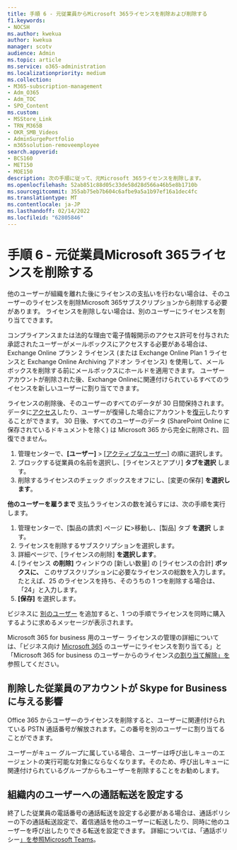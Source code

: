 ```yaml
---
title: 手順 6 - 元従業員からMicrosoft 365ライセンスを削除および削除する
f1.keywords:
- NOCSH
ms.author: kwekua
author: kwekua
manager: scotv
audience: Admin
ms.topic: article
ms.service: o365-administration
ms.localizationpriority: medium
ms.collection:
- M365-subscription-management
- Adm_O365
- Adm_TOC
- SPO_Content
ms.custom:
- MSStore_Link
- TRN_M365B
- OKR_SMB_Videos
- AdminSurgePortfolio
- m365solution-removeemployee
search.appverid:
- BCS160
- MET150
- MOE150
description: 次の手順に従って、元Microsoft 365ライセンスを削除します。
ms.openlocfilehash: 52ab851c88d05c33de58d28d566a46b5e8b1710b
ms.sourcegitcommit: 355ab75eb7b604c6afbe9a5a1b97ef16a1dec4fc
ms.translationtype: MT
ms.contentlocale: ja-JP
ms.lasthandoff: 02/14/2022
ms.locfileid: "62805846"
---
```

# <a name="step-6---remove-the-microsoft-365-license-from-a-former-employee"></a>手順 6 - 元従業員Microsoft 365ライセンスを削除する

他のユーザーが組織を離れた後にライセンスの支払いを行わない場合は、そのユーザーのライセンスを削除Microsoft 365サブスクリプションから削除する必要があります。 ライセンスを削除しない場合は、別のユーザーにライセンスを割り当てできます。

コンプライアンスまたは法的な理由で電子情報開示のアクセス許可を付与された承認されたユーザーがメールボックスにアクセスする必要がある場合は、Exchange Online プラン 2 ライセンス (または Exchange Online Plan 1 ライセンスと Exchange Online Archiving アドオン ライセンス) を使用して、メールボックスを削除する前にメールボックスにホールドを適用できます。 ユーザー アカウントが削除された後、Exchange Onlineに関連付けられているすべてのライセンスを新しいユーザーに割り当てできます。
  
ライセンスの削除後、そのユーザーのすべてのデータが 30 日間保持されます。 データに[アクセス](get-access-to-and-back-up-a-former-user-s-data.md)したり、ユーザーが復帰した場合にアカウントを[復元](restore-user.md)したりすることができます。 30 日後、すべてのユーザーのデータ (SharePoint Online に保存されているドキュメントを除く) は Microsoft 365 から完全に削除され、回復できません。

1. 管理センターで、**[ユーザー]** \> <a href="https://go.microsoft.com/fwlink/p/?linkid=834822" target="_blank">[アクティブなユーザー]</a> の順に選択します。
2. ブロックする従業員の名前を選択し、[ライセンスとアプリ] **タブを選択** します。
3. 削除するライセンスのチェック ボックスをオフにし、[変更の保存] **を選択します**。

**他のユーザーを雇うまで** 支払うライセンスの数を減らすには、次の手順を実行します。

1. 管理センターで、[製品の請求] ページ **に**\>移動し、[製品] タブ **を選択** します。<a href="https://go.microsoft.com/fwlink/p/?linkid=842054" target="_blank"></a>
2. ライセンスを削除するサブスクリプションを選択します。
3. 詳細ページで、[ライセンスの削除] **を選択します**。
4. [ライセンス **の削除]** ウィンドウの [新しい数量] の [ライセンスの合計] **ボックスに、** このサブスクリプションに必要なライセンスの総数を入力します。 たとえば、25 のライセンスを持ち、そのうちの 1 つを削除する場合は、「24」と入力します。
5. **[保存]** を選択します。

ビジネスに [別のユーザー](add-users.md) を追加すると、1 つの手順でライセンスを同時に購入するように求めるメッセージが表示されます。

Microsoft 365 for business 用のユーザー ライセンスの管理の詳細については、「ビジネス向け [Microsoft 365](../manage/assign-licenses-to-users.md) のユーザーにライセンスを割り当てる」と「Microsoft 365 for business のユーザーからのライセンス[の割り当て解除」を](../manage/remove-licenses-from-users.md)参照してください。
  
## <a name="how-the-deleted-employee-account-affects-skype-for-business"></a>削除した従業員のアカウントが Skype for Business に与える影響

Office 365 からユーザーのライセンスを削除すると、ユーザーに関連付けられている PSTN 通話番号が解放されます。この番号を別のユーザーに割り当てることができます。
  
ユーザーがキュー グループに属している場合、ユーザーは呼び出しキューのエージェントの実行可能な対象にならなくなります。そのため、呼び出しキューに関連付けられているグループからもユーザーを削除することをお勧めします。

## <a name="set-up-call-forwarding-to-people-in-your-organization"></a>組織内のユーザーへの通話転送を設定する

終了した従業員の電話番号の通話転送を設定する必要がある場合は、通話ポリシーの下の通話転送設定で、着信通話を他のユーザーに転送したり、同時に他のユーザーを呼び出したりできる転送を設定できます。 詳細については、「通話ポリシー[」を参照Microsoft Teams](/microsoftteams/teams-calling-policy)。
